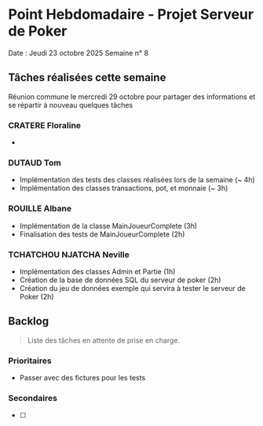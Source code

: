 # Point Hebdomadaire - Projet Serveur de Poker

Date : Jeudi 23 octobre 2025
Semaine n° 8

## Tâches réalisées cette semaine

Réunion commune le mercredi 29 octobre pour partager des informations et se répartir à nouveau quelques tâches

### CRATERE Floraline

- 


### DUTAUD Tom

- Implémentation des tests des classes réalisées lors de la semaine (~ 4h)
- Implémentation des classes transactions, pot, et monnaie (~ 3h)


### ROUILLE Albane

- Implémentation de la classe MainJoueurComplete (3h)
- Finalisation des tests de MainJoueurComplete (2h)

### TCHATCHOU NJATCHA Neville
- Implémentation des classes Admin et Partie (1h)
- Création de la base de données SQL du serveur de poker (2h)
- Création du jeu de données exemple qui servira à tester le serveur de Poker (2h)

## Backlog

> Liste des tâches en attente de prise en charge.

### Prioritaires

- Passer avec des fictures pour les tests
  


### Secondaires

- [ ]
